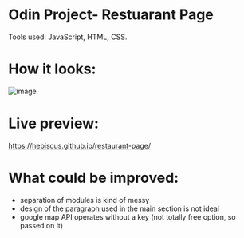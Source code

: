 # Odin Project- Restuarant Page

Tools used: JavaScript, HTML, CSS.
# How it looks:
![image](https://user-images.githubusercontent.com/107350293/210007925-1eab8624-9c46-4b5e-95eb-90fb58739e42.png)

# Live preview: 
https://hebiscus.github.io/restaurant-page/

# What could be improved:
- separation of modules is kind of messy
- design of the paragraph used in the main section is not ideal
- google map API operates without a key (not totally free option, so passed on it)

